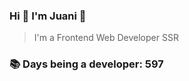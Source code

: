 ### Hi 👋 I&#39;m Juani 🦁

> I&#39;m a Frontend Web Developer SSR

### 📚 Days being a developer: 597

